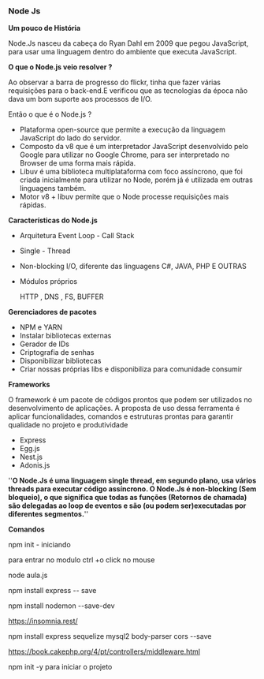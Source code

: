 ### Node Js

**Um pouco de História**

Node.Js nasceu da cabeça do Ryan Dahl em 2009 que pegou JavaScript, para usar uma linguagem dentro do ambiente que executa JavaScript.

**O que o Node.js veio resolver ?**

Ao observar a barra de progresso do flickr, tinha que fazer várias requisições para o back-end.E verificou que as tecnologias da época não dava um bom suporte aos processos de I/O.

Então o que é o Node.js ?

- Plataforma open-source que permite a execução da linguagem JavaScript do lado do servidor.
- Composto da v8 que é um interpretador JavaScript desenvolvido pelo Google para utilizar no Google Chrome, para ser interpretado no Browser de uma forma mais rápida.
- Libuv é uma biblioteca multiplataforma com foco assíncrono, que foi criada inicialmente para utilizar no Node, porém já é utilizada em outras linguagens também.
- Motor v8 + libuv permite que o Node processe requisições mais rápidas.

**Características do Node.js**

- Arquitetura Event Loop - Call Stack

- Single - Thread

- Non-blocking I/O, diferente  das linguagens C#, JAVA, PHP E OUTRAS

- Módulos próprios

   HTTP , DNS , FS, BUFFER

**Gerenciadores de pacotes**

- NPM  e YARN
- Instalar bibliotecas externas
- Gerador de IDs
- Criptografia de senhas
- Disponibilizar bibliotecas
- Criar nossas próprias libs e disponibiliza para comunidade consumir

**Frameworks**

O framework é um pacote de códigos prontos que podem ser utilizados no desenvolvimento de aplicações. A proposta de uso dessa ferramenta é aplicar funcionalidades, comandos e estruturas prontas para garantir qualidade no projeto e produtividade

- Express
- Egg.js
- Nest.js
- Adonis.js

''**O Node.Js é uma linguagem single thread, em segundo plano, usa vários threads para executar código assíncrono. O Node.Js é non-blocking (Sem bloqueio), o que significa que todas as funções (Retornos de chamada) são delegadas ao loop de eventos e são (ou podem ser)executadas por diferentes segmentos.**''

**Comandos** 

npm init - iniciando

para entrar no modulo ctrl +o click no mouse

node aula.js

npm install express -- save

npm install nodemon --save-dev

https://insomnia.rest/

npm install express sequelize mysql2 body-parser cors --save

https://book.cakephp.org/4/pt/controllers/middleware.html

npm init -y  para iniciar o projeto

























